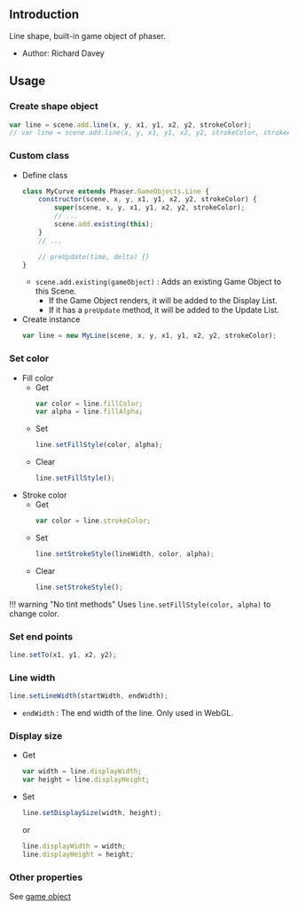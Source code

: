 ## Introduction

Line shape, built-in game object of phaser.

- Author: Richard Davey

## Usage

### Create shape object

```javascript
var line = scene.add.line(x, y, x1, y1, x2, y2, strokeColor);
// var line = scene.add.line(x, y, x1, y1, x2, y2, strokeColor, strokeAlpha);
```

### Custom class

- Define class
    ```javascript
    class MyCurve extends Phaser.GameObjects.Line {
        constructor(scene, x, y, x1, y1, x2, y2, strokeColor) {
            super(scene, x, y, x1, y1, x2, y2, strokeColor);
            // ...
            scene.add.existing(this);
        }
        // ...

        // preUpdate(time, delta) {}
    }
    ```
    - `scene.add.existing(gameObject)` : Adds an existing Game Object to this Scene.
        - If the Game Object renders, it will be added to the Display List.
        - If it has a `preUpdate` method, it will be added to the Update List.
- Create instance
    ```javascript
    var line = new MyLine(scene, x, y, x1, y1, x2, y2, strokeColor);
    ```

### Set color

- Fill color
    - Get
        ```javascript
        var color = line.fillColor;
        var alpha = line.fillAlpha;
        ```
    - Set
        ```javascript
        line.setFillStyle(color, alpha);
        ```
    - Clear
        ```javascript
        line.setFillStyle();
        ```
- Stroke color
    - Get
        ```javascript
        var color = line.strokeColor;
        ```
    - Set
        ```javascript
        line.setStrokeStyle(lineWidth, color, alpha);
        ```
    - Clear
        ```javascript
        line.setStrokeStyle();
        ```

!!! warning "No tint methods"
    Uses `line.setFillStyle(color, alpha)` to change color.

### Set end points

```javascript
line.setTo(x1, y1, x2, y2);
```

### Line width

```javascript
line.setLineWidth(startWidth, endWidth);
```

- `endWidth` : The end width of the line. Only used in WebGL.

### Display size

- Get
    ```javascript
    var width = line.displayWidth;
    var height = line.displayHeight;
    ```
- Set
    ```javascript
    line.setDisplaySize(width, height);
    ```
    or
    ```javascript
    line.displayWidth = width;
    line.displayHeight = height;
    ```

### Other properties

See [game object](gameobject.md)

